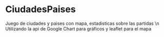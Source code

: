# CiudadesPaises
Juego de ciudades y paises con mapa, estadisticas sobre las partidas \n
Utilizando la api de Google Chart para gráficos y leaflet para el mapa
